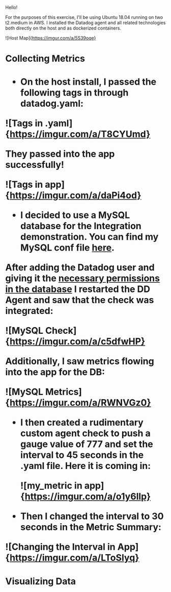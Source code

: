 Hello!

For the purposes of this exercise, I'll be using Ubuntu 18.04 running on two t2.medium in AWS. I installed the Datadog agent and all related technologies both directly on the host and as dockerized containers.

![Host Map]{https://imgur.com/a/5S39oqe}

<h1> Collecting Metrics <h1>
  
  * On the host install, I passed the following tags in through datadog.yaml:
  
 ![Tags in .yaml]{https://imgur.com/a/T8CYUmd}
 
 They passed into the app successfully!
 
 ![Tags in app]{https://imgur.com/a/daPi4od}
 
  * I decided to use a MySQL database for the Integration demonstration. You can find my MySQL conf file [here](https://github.com/nysyr/hiring-engineers/blob/solutions-engineer/mysql.d/conf.yaml).
 
 After adding the Datadog user and giving it the [necessary permissions in the database](https://github.com/nysyr/hiring-engineers/blob/solutions-engineer/mysql.d/mysqlCommandsExample.txt) I restarted the DD Agent and saw that the check was integrated:
 
![MySQL Check]{https://imgur.com/a/c5dfwHP}

Additionally, I saw metrics flowing into the app for the DB:

![MySQL Metrics]{https://imgur.com/a/RWNVGz0}

 * I then created a rudimentary custom agent check to push a gauge value of 777 and set the interval to 45 seconds in the .yaml file.
   Here it is coming in:
   
   ![my_metric in app]{https://imgur.com/a/o1y6llp}
 
 * Then I changed the interval to 30 seconds in the Metric Summary:
 
 ![Changing the Interval in App]{https://imgur.com/a/LToSIyq}
 
 <h1>Visualizing Data<h1>
